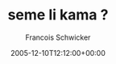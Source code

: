 ---
title: 'seme li kama ?'
posts: 6
hash: 't452'
author: 'Francois Schwicker'
date: 2005-12-10T12:12:00+00:00
sources:
  - http://forums.tokipona.org/viewtopic.php%3Ft=452.html
---